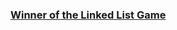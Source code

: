 ### [Winner of the Linked List Game](https://leetcode.com/problems/winner-of-the-linked-list-game)

